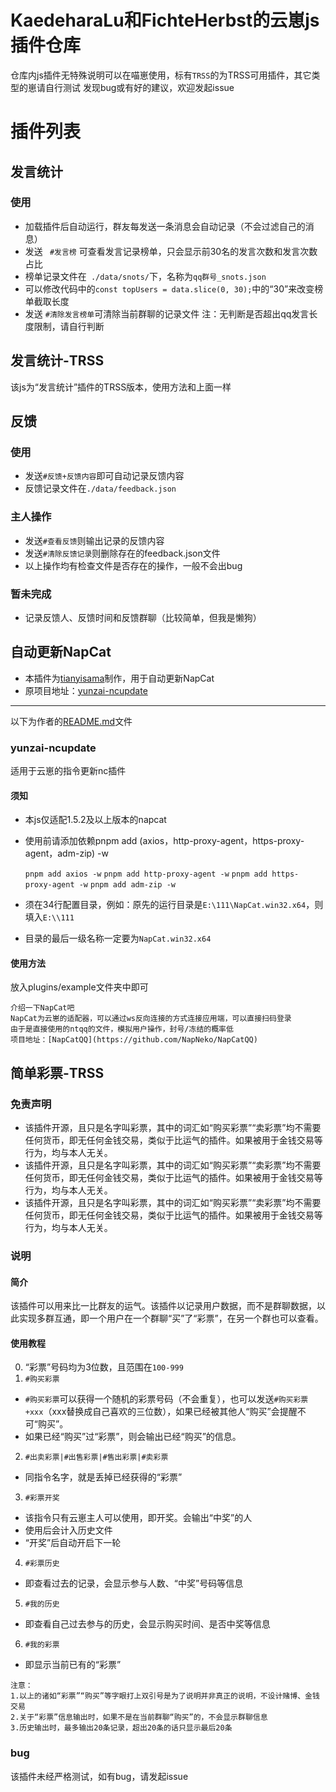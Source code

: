 # KaedeharaLu和FichteHerbst的云崽js插件仓库
仓库内js插件无特殊说明可以在喵崽使用，标有```TRSS```的为TRSS可用插件，其它类型的崽请自行测试
发现bug或有好的建议，欢迎发起issue

# 插件列表
## 发言统计
### 使用
- 加载插件后自动运行，群友每发送一条消息会自动记录（不会过滤自己的消息）
- 发送 ``` #发言榜``` 可查看发言记录榜单，只会显示前30名的发言次数和发言次数占比
- 榜单记录文件在``` ./data/snots/```下，名称为```qq群号_snots.json```
- 可以修改代码中的```const topUsers = data.slice(0, 30);```中的“30”来改变榜单截取长度
- 发送 ``` #清除发言榜单 ```可清除当前群聊的记录文件
注：无判断是否超出qq发言长度限制，请自行判断

## 发言统计-TRSS
该js为“发言统计”插件的TRSS版本，使用方法和上面一样

## 反馈
### 使用
- 发送```#反馈+反馈内容```即可自动记录反馈内容
- 反馈记录文件在```./data/feedback.json```
### 主人操作
- 发送```#查看反馈```则输出记录的反馈内容
- 发送```#清除反馈记录```则删除存在的feedback.json文件
- 以上操作均有检查文件是否存在的操作，一般不会出bug
### 暂未完成
- 记录反馈人、反馈时间和反馈群聊（比较简单，但我是懒狗）

## 自动更新NapCat
- 本插件为[tianyisama](https://github.com/tianyisama)制作，用于自动更新NapCat
- 原项目地址：[yunzai-ncupdate](https://github.com/tianyisama/yunzai-ncupdate)
---------
以下为作者的[README.md](https://github.com/tianyisama/yunzai-ncupdate/blob/main/README.md)文件
### yunzai-ncupdate
适用于云崽的指令更新nc插件

#### 须知
- 本js仅适配1.5.2及以上版本的napcat

- 使用前请添加依赖pnpm add (axios，http-proxy-agent，https-proxy-agent，adm-zip) -w

  `pnpm add axios -w`
  `pnpm add http-proxy-agent -w`
  `pnpm add https-proxy-agent -w`
  `pnpm add adm-zip -w`
  
- 须在34行配置目录，例如：原先的运行目录是`E:\111\NapCat.win32.x64`，则填入`E:\\111`

- 目录的最后一级名称一定要为`NapCat.win32.x64`
#### 使用方法
放入plugins/example文件夹中即可
```
介绍一下NapCat吧
NapCat为云崽的适配器，可以通过ws反向连接的方式连接应用端，可以直接扫码登录
由于是直接使用的ntqq的文件，模拟用户操作，封号/冻结的概率低
项目地址：[NapCatQQ](https://github.com/NapNeko/NapCatQQ)
```

## 简单彩票-TRSS

### 免责声明
- 该插件开源，且只是名字叫彩票，其中的词汇如“购买彩票”“卖彩票”均不需要任何货币，即无任何金钱交易，类似于比运气的插件。如果被用于金钱交易等行为，均与本人无关。
- 该插件开源，且只是名字叫彩票，其中的词汇如“购买彩票”“卖彩票”均不需要任何货币，即无任何金钱交易，类似于比运气的插件。如果被用于金钱交易等行为，均与本人无关。
- 该插件开源，且只是名字叫彩票，其中的词汇如“购买彩票”“卖彩票”均不需要任何货币，即无任何金钱交易，类似于比运气的插件。如果被用于金钱交易等行为，均与本人无关。


### 说明
#### 简介
该插件可以用来比一比群友的运气。该插件以记录用户数据，而不是群聊数据，以此实现多群互通，即一个用户在一个群聊“买”了“彩票”，在另一个群也可以查看。

#### 使用教程
0. “彩票”号码均为3位数，且范围在```100-999```
1. ```#购买彩票```
- ```#购买彩票```可以获得一个随机的彩票号码（不会重复），也可以发送```#购买彩票+xxx```（xxx替换成自己喜欢的三位数），如果已经被其他人“购买”会提醒不可“购买”。
- 如果已经“购买”过“彩票”，则会输出已经“购买”的信息。
2. ```#出卖彩票|#出售彩票|#售出彩票|#卖彩票```
- 同指令名字，就是丢掉已经获得的“彩票”
3. ```#彩票开奖```
- 该指令只有云崽主人可以使用，即开奖。会输出“中奖”的人
- 使用后会计入历史文件
- “开奖”后自动开启下一轮
4. ```#彩票历史```
- 即查看过去的记录，会显示参与人数、“中奖”号码等信息
5. ```#我的历史```
- 即查看自己过去参与的历史，会显示购买时间、是否中奖等信息
6. ```#我的彩票```
- 即显示当前已有的“彩票”
```
注意：
1.以上的诸如“彩票”“购买”等字眼打上双引号是为了说明并非真正的说明，不设计赌博、金钱交易
2.关于“彩票”信息输出时，如果不是在当前群聊“购买”的，不会显示群聊信息
3.历史输出时，最多输出20条记录，超出20条的话只显示最后20条
```

### bug
该插件未经严格测试，如有bug，请发起issue
